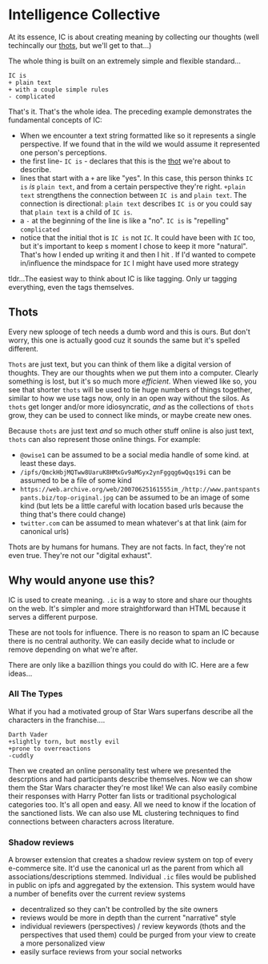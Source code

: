 # Intelligence Collective

At its essence, IC is about creating meaning by collecting our thoughts (well techincally our [thots](#Thots), but we'll get to that...)

The whole thing is built on an extremely simple and flexible standard...

```
IC is
+ plain text
+ with a couple simple rules
- complicated
```
That's it. That's the whole idea. The preceding example demonstrates the fundamental concepts of  IC:

* When we encounter a text string formatted like so it represents a single perspective. If we found that in the wild we would assume it represented one person's perceptions.
* the first line- `IC is` - declares that this is the [thot](#Thots) we're about to describe. 
* lines that start with a `+` are like "yes".  In this case, this person thinks `IC is` *is* `plain text`, and from a certain perspective they're right. `+plain text` strengthens the connection between `IC is` and `plain text`. The connection is directional: `plain text` describes `IC is` or you could say that `plain text` is a child of `IC is`.
* a `-` at the beginning of the line is like a "no". `IC is` is "repelling" `complicated`
* notice that the initial thot is `IC is` not `IC`. It could have been with `IC` too, but it's important to keep s moment I chose to keep it more "natural". That's how I ended up writing it and then I hit <enter>. If I'd wanted to compete in/influence the mindspace for `IC` I might have used more strategy

tldr...The easiest way to think about IC is like tagging. Only ur tagging everything, even the tags themselves. 

## Thots

Every new splooge of tech needs a dumb word and this is ours.  But don't worry, this one is actually good cuz it sounds the same but it's spelled different.

`Thots` are just text, but you can think of them like a digital version of thoughts. They are our thoughts when we put them into a computer. Clearly something is lost, but it's so much more *efficient*. When viewed like so, you see that shorter `thots` will be used to tie huge numbers of things together, similar to how we use tags now, only in an open way without the silos.  As `thots` get longer and/or more idiosyncratic, *and* as the collections of `thots` grow, they can be used to connect like minds, or maybe create new ones.

Because `thots` are just text *and* so much other stuff online is also just text, `thots` can also represent those online things. For example:

* `@owise1` can be assumed to be a social media handle of some kind. at least these days.
* `/ipfs/QmckHbjMQTww8UaruK8HMxGv9aMGyx2ynFggqg6wQqs19i` can be assumed to be a file of some kind
* `https://web.archive.org/web/20070625161555im_/http://www.pantspantspants.biz/top-original.jpg` can be assumed to be an image of some kind (but lets be a little careful with location based urls because the thing that's there could change)
* `twitter.com` can be assumed to mean whatever's at that link (aim for canonical urls)

Thots are by humans for humans. They are not facts. In fact, they're not even true. They're not our "digital exhaust".

## Why would anyone use this?

IC is used to create meaning.  `.ic` is a way to store and share our thoughts on the web.  It's simpler and more straightforward than HTML because it serves a different purpose. 

These are not tools for influence. There is no reason to spam an IC because there is no central authority.  We can easily decide what to include or remove depending on what we're after.

There are only like a bazillion things you could do with IC. Here are a few ideas...

### All The Types

What if you had a motivated group of Star Wars superfans describe all the characters in the franchise....

```
Darth Vader
+slightly torn, but mostly evil
+prone to overreactions
-cuddly
```

Then we created an online personality test where we presented the descrptions and had participants describe themselves.  Now we can show them the Star Wars character they're most like!  We can also easily combine their responses with Harry Potter fan lists or traditional psychological categories too.  It's all open and easy. All we need to know if the location of the sanctioned lists. We can also use ML clustering techniques to find connections between characters across literature.

### Shadow reviews

A browser extension that creates a shadow review system on top of every e-commerce site.  It'd use the canonical url as the parent from which all associations/descriptions stemmed.  Individual `.ic` files would be published in public on ipfs and aggregated by the extension.  This system would have a number of benefits over the current review systems

* decentralized so they can't be controlled by the site owners
* reviews would be more in depth than the current "narrative" style 
* individual reviewers (perspectives) / review keywords (thots and the perspectives that used them) could be purged from your view to create a more personalized view
* easily surface reviews from your social networks


